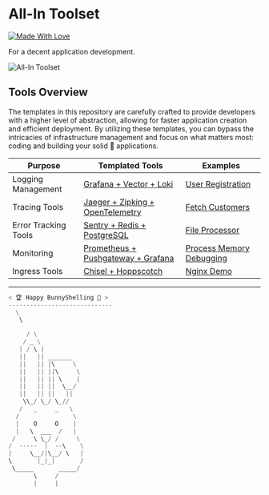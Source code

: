 # All-In Toolset

[![Made With Love](https://img.shields.io/badge/Made%20With-Love-orange.svg)](https://bunnyshell.devpost.com)

For a decent application development.

![All-In Toolset](http://i.imgur.com/3p88YN0.jpg)

## Tools Overview
The templates in this repository are carefully crafted to provide developers with a higher level of abstraction, allowing for faster application creation and efficient deployment. By utilizing these templates, you can bypass the intricacies of infrastructure management and focus on what matters most: coding and building your solid 💪 applications.

| Purpose                 | Templated Tools                                 | Examples                                 |
|-------------------------|-------------------------------------------------|------------------------------------------|
| Logging Management      | [Grafana + Vector + Loki](.bunnyshell/templates/grafana-vector-loki)| [User Registration](examples/user_registration_app) |
| Tracing Tools           | [Jaeger + Zipking + OpenTelemetry](.bunnyshell/templates/jaeger-zipkin-opentelemetry)        | [Fetch Customers](examples/fetch_customers)                                        |
| Error Tracking Tools    | [Sentry + Redis + PostgreSQL](.bunnyshell/templates/sentry-redis-postgresql)             | [File Processor](examples/file_processor)                                        |
| Monitoring              | [Prometheus + Pushgateway + Grafana](.bunnyshell/templates/prometheus-pushgateway-grafana)                    |  [Process Memory Debugging](examples/process_memory_debugging)                                        |
| Ingress Tools | [Chisel + Hoppscotch](.bunnyshell/templates/chisel-hoppscotch)                    |  [Nginx Demo](examples/nginx_demo)                                        |

---

```python
< 🏆 Happy BunnyShelling 🚀 >
-----------------------------
  \
   \   

     / \
    / _ \
   | / \ |
   ||   || _______
   ||   || |\     \
   ||   || ||\     \
   ||   || || \    |
   ||   || ||  \__/
   ||   || ||   ||
    \\_/ \_/ \_//
   /   _     _   \
  /               \
  |    O     O    |
  |   \  ___  /   |                           
 /     \ \_/ /     \
/  -----  |  --\    \
|     \__/|\__/ \   |
\       |_|_|       /
 \_____       _____/
       \     /
       |     |
```
